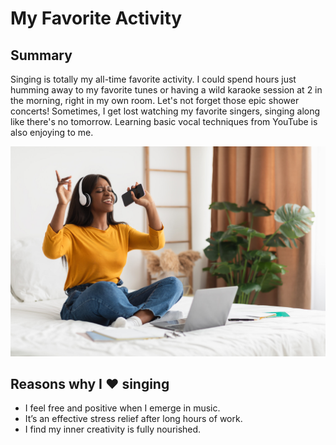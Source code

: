 # My Favorite Activity
## Summary
Singing is totally my all-time favorite activity. I could spend hours just humming away to my favorite tunes or having a wild karaoke session at 2 in the morning, right in my own room. Let's not forget those epic shower concerts! Sometimes, I get lost watching my favorite singers, singing along like there's no tomorrow. Learning basic vocal techniques from YouTube is also enjoying to me.

![a lady singing](singing.jpg)

## **Reasons why I ❤️ singing** 
- I feel free and positive when I emerge in music.
- It’s an effective stress relief after long hours of work.
- I find my inner creativity is fully nourished. 

